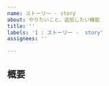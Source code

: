 ```yaml
---
name: ストーリー - story
about: やりたいこと、追加したい機能
title: ''
labels: '1 : ストーリー -  story'
assignees: ''

---
```


概要
---
